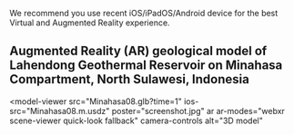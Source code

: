 <script>
document.querySelector("header h1").textContent = '21st Geology'
this.img = document.createElement("img");
this.img.src = "https://avatars.githubusercontent.com/u/7342379?s=460&u=37e514700d78db61a39b9b298b7e70b63b1f390a&v=4";
src = document.querySelector("p.view");
src.appendChild(this.img);
</script>

We recommend you use recent iOS/iPadOS/Android device for the best Virtual and Augmented Reality experience. 

## Augmented Reality (AR) geological model of Lahendong Geothermal Reservoir on Minahasa Compartment, North Sulawesi, Indonesia

<!-- Import the component -->
<script type="module" src="https://unpkg.com/@google/model-viewer/dist/model-viewer.min.js"></script>
<style>
model-viewer {
  width: 600px;
  height: 400px;
}
</style>
<!-- page content -->
<model-viewer
    src="Minahasa08.glb?time=1"
    ios-src="Minahasa08.m.usdz"
    poster="screenshot.jpg"
    ar
    ar-modes="webxr scene-viewer quick-look fallback"
    camera-controls
    alt="3D model"
>
